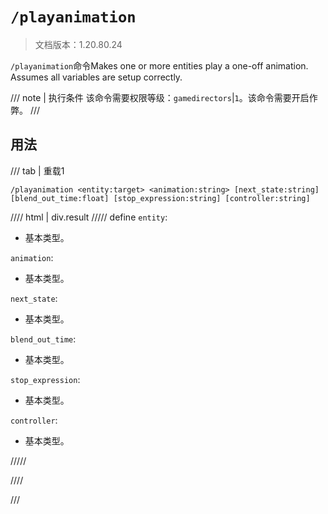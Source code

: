 # `/playanimation`

> 文档版本：1.20.80.24

`/playanimation`命令Makes one or more entities play a one-off animation. Assumes all variables are setup correctly.

/// note | 执行条件
该命令需要权限等级：`gamedirectors`|`1`。该命令需要开启作弊。
///

## 用法

/// tab | 重载1
```mcfunction
/playanimation <entity:target> <animation:string> [next_state:string] [blend_out_time:float] [stop_expression:string] [controller:string]
```

//// html | div.result
///// define
`entity`: <!-- md:samp target -->

- 基本类型。

`animation`: <!-- md:samp string -->

- 基本类型。

`next_state`: <!-- md:samp string -->

- 基本类型。

`blend_out_time`: <!-- md:samp float -->

- 基本类型。

`stop_expression`: <!-- md:samp string -->

- 基本类型。

`controller`: <!-- md:samp string -->

- 基本类型。


/////

////

///
